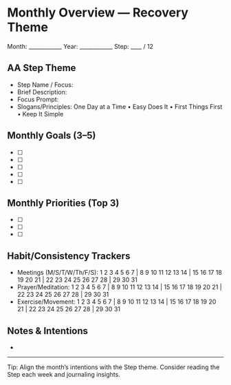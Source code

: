 # Monthly Overview — Recovery Theme

Month: ____________   Year: ____________   Step: ____ / 12

## AA Step Theme
- Step Name / Focus:
- Brief Description:
- Focus Prompt:
- Slogans/Principles: One Day at a Time • Easy Does It • First Things First • Keep It Simple

## Monthly Goals (3–5)
- [ ] 
- [ ] 
- [ ] 
- [ ] 
- [ ] 

## Monthly Priorities (Top 3)
- [ ] 
- [ ] 
- [ ] 

## Habit/Consistency Trackers
- Meetings (M/S/T/W/Th/F/S): 1 2 3 4 5 6 7 | 8 9 10 11 12 13 14 | 15 16 17 18 19 20 21 | 22 23 24 25 26 27 28 | 29 30 31
- Prayer/Meditation: 1 2 3 4 5 6 7 | 8 9 10 11 12 13 14 | 15 16 17 18 19 20 21 | 22 23 24 25 26 27 28 | 29 30 31
- Exercise/Movement: 1 2 3 4 5 6 7 | 8 9 10 11 12 13 14 | 15 16 17 18 19 20 21 | 22 23 24 25 26 27 28 | 29 30 31

## Notes & Intentions
- 

---

Tip: Align the month’s intentions with the Step theme. Consider reading the Step each week and journaling insights.

